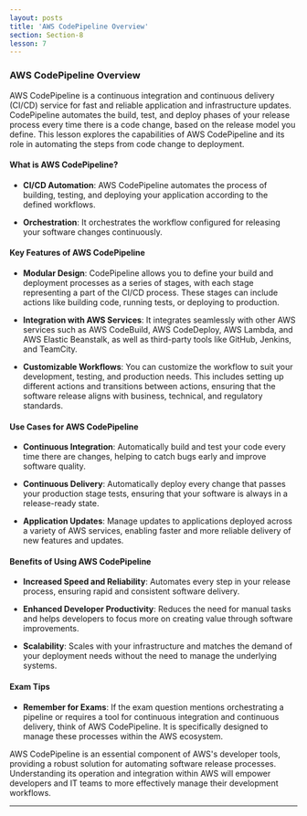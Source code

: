 ```yaml
---
layout: posts
title: 'AWS CodePipeline Overview'
section: Section-8
lesson: 7
---
```


### AWS CodePipeline Overview

AWS CodePipeline is a continuous integration and continuous delivery (CI/CD) service for fast and reliable application and infrastructure updates. CodePipeline automates the build, test, and deploy phases of your release process every time there is a code change, based on the release model you define. This lesson explores the capabilities of AWS CodePipeline and its role in automating the steps from code change to deployment.

<!-- pagebreak -->

#### What is AWS CodePipeline?

- **CI/CD Automation**: AWS CodePipeline automates the process of building, testing, and deploying your application according to the defined workflows.

- **Orchestration**: It orchestrates the workflow configured for releasing your software changes continuously.

<!-- pagebreak -->

#### Key Features of AWS CodePipeline

- **Modular Design**: CodePipeline allows you to define your build and deployment processes as a series of stages, with each stage representing a part of the CI/CD process. These stages can include actions like building code, running tests, or deploying to production.

- **Integration with AWS Services**: It integrates seamlessly with other AWS services such as AWS CodeBuild, AWS CodeDeploy, AWS Lambda, and AWS Elastic Beanstalk, as well as third-party tools like GitHub, Jenkins, and TeamCity.

- **Customizable Workflows**: You can customize the workflow to suit your development, testing, and production needs. This includes setting up different actions and transitions between actions, ensuring that the software release aligns with business, technical, and regulatory standards.

<!-- pagebreak -->

#### Use Cases for AWS CodePipeline

- **Continuous Integration**: Automatically build and test your code every time there are changes, helping to catch bugs early and improve software quality.

- **Continuous Delivery**: Automatically deploy every change that passes your production stage tests, ensuring that your software is always in a release-ready state.

- **Application Updates**: Manage updates to applications deployed across a variety of AWS services, enabling faster and more reliable delivery of new features and updates.

<!-- pagebreak -->

#### Benefits of Using AWS CodePipeline

- **Increased Speed and Reliability**: Automates every step in your release process, ensuring rapid and consistent software delivery.

- **Enhanced Developer Productivity**: Reduces the need for manual tasks and helps developers to focus more on creating value through software improvements.

- **Scalability**: Scales with your infrastructure and matches the demand of your deployment needs without the need to manage the underlying systems.

<!-- pagebreak -->

#### Exam Tips

- **Remember for Exams**: If the exam question mentions orchestrating a pipeline or requires a tool for continuous integration and continuous delivery, think of AWS CodePipeline. It is specifically designed to manage these processes within the AWS ecosystem.

AWS CodePipeline is an essential component of AWS's developer tools, providing a robust solution for automating software release processes. Understanding its operation and integration within AWS will empower developers and IT teams to more effectively manage their development workflows.

---
